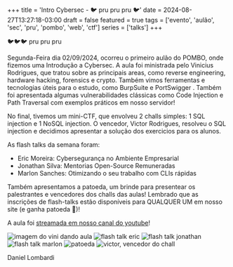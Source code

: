 +++
title = 'Intro Cybersec - 🐦 pru pru pru 🐦'
date = 2024-08-27T13:27:18-03:00
draft = false
featured = true
tags = ['evento', 'aulão', 'sec', 'pru', 'pombo', 'web', 'ctf']
series = ['talks']
+++

🐦🐦🐦 pru pru pru

Segunda-Feira dia 02/09/2024, ocorreu o primeiro aulão do POMBO, onde fizemos uma Introdução a Cybersec. A aula foi ministrada pelo Vinicius Rodrigues, que tratou sobre as principais areas, como reverse engineering, hardware hacking, forensics e crypto. Também vimos ferramentas e tecnologias úteis para o estudo, como BurpSuite e PortSwigger . Também foi apresentada algumas vulnerabilidades clássicas como Code Injection e Path Traversal com exemplos práticos em nosso servidor!

No final, tivemos um mini-CTF, que envolveu 2 challs simples: 1 SQL injection e 1 NoSQL injection. O vencedor, Victor Rodrigues, resolveu o SQL injection e decidimos apresentar a solução dos exercicios para os alunos.

As flash talks da semana foram:

- Eric Moreira: Cybersegurança no Ambiente Empresarial
- Jonathan Silva: Mentorias Open-Source Remuneradas
- Marlon Sanches: Otimizando o seu trabalho com CLIs rápidas

Também apresentamos a patoeda, um brinde para presentear os palestrantes e vencedores dos challs das aulas! Lembrado que as inscrições de flash-talks estão disponíveis para QUALQUER UM em nosso site (e ganha patoeda 👀)!

A aula foi [streamada em nosso canal do youtube](https://www.youtube.com/watch?v=qclOmmp9z9I)!

![imagem do vini dando aula](/blog/3/0.png)
![flash talk eric](/blog/3/1.png)
![flash talk jonathan](/blog/3/2.png)
![flash talk marlon](/blog/3/3.png)
![patoeda](/blog/3/4.png)
![victor, vencedor do chall](/blog/3/5.png)

Daniel Lombardi
